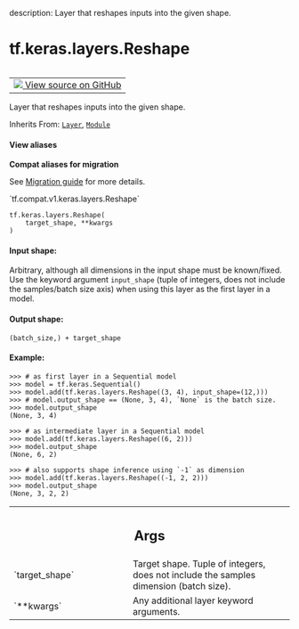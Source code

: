 description: Layer that reshapes inputs into the given shape.

<div itemscope itemtype="http://developers.google.com/ReferenceObject">
<meta itemprop="name" content="tf.keras.layers.Reshape" />
<meta itemprop="path" content="Stable" />
<meta itemprop="property" content="__init__"/>
<meta itemprop="property" content="__new__"/>
</div>

# tf.keras.layers.Reshape

<!-- Insert buttons and diff -->

<table class="tfo-notebook-buttons tfo-api nocontent" align="left">
<td>
  <a target="_blank" href="https://github.com/keras-team/keras/tree/v2.9.0/keras/layers/reshaping/reshape.py#L25-L137">
    <img src="https://www.tensorflow.org/images/GitHub-Mark-32px.png" />
    View source on GitHub
  </a>
</td>
</table>



Layer that reshapes inputs into the given shape.

Inherits From: [`Layer`](../../../tf/keras/layers/Layer.md), [`Module`](../../../tf/Module.md)

<section class="expandable">
  <h4 class="showalways">View aliases</h4>
  <p>
<b>Compat aliases for migration</b>
<p>See
<a href="https://www.tensorflow.org/guide/migrate">Migration guide</a> for
more details.</p>
<p>`tf.compat.v1.keras.layers.Reshape`</p>
</p>
</section>

<pre class="devsite-click-to-copy prettyprint lang-py tfo-signature-link">
<code>tf.keras.layers.Reshape(
    target_shape, **kwargs
)
</code></pre>



<!-- Placeholder for "Used in" -->


#### Input shape:

Arbitrary, although all dimensions in the input shape must be known/fixed.
Use the keyword argument `input_shape` (tuple of integers, does not include
the samples/batch size axis) when using this layer as the first layer
in a model.



#### Output shape:

`(batch_size,) + target_shape`



#### Example:



```
>>> # as first layer in a Sequential model
>>> model = tf.keras.Sequential()
>>> model.add(tf.keras.layers.Reshape((3, 4), input_shape=(12,)))
>>> # model.output_shape == (None, 3, 4), `None` is the batch size.
>>> model.output_shape
(None, 3, 4)
```

```
>>> # as intermediate layer in a Sequential model
>>> model.add(tf.keras.layers.Reshape((6, 2)))
>>> model.output_shape
(None, 6, 2)
```

```
>>> # also supports shape inference using `-1` as dimension
>>> model.add(tf.keras.layers.Reshape((-1, 2, 2)))
>>> model.output_shape
(None, 3, 2, 2)
```

<!-- Tabular view -->
 <table class="responsive fixed orange">
<colgroup><col width="214px"><col></colgroup>
<tr><th colspan="2"><h2 class="add-link">Args</h2></th></tr>

<tr>
<td>
`target_shape`
</td>
<td>
Target shape. Tuple of integers, does not include the
samples dimension (batch size).
</td>
</tr><tr>
<td>
`**kwargs`
</td>
<td>
Any additional layer keyword arguments.
</td>
</tr>
</table>



